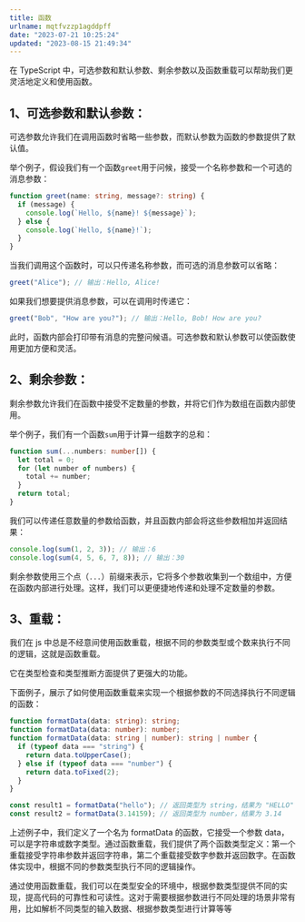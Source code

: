 ```yaml
---
title: 函数
urlname: mqtfvzzp1agddpff
date: "2023-07-21 10:25:24"
updated: "2023-08-15 21:49:34"
---
```


在 TypeScript 中，可选参数和默认参数、剩余参数以及函数重载可以帮助我们更灵活地定义和使用函数。

## 1、可选参数和默认参数：

可选参数允许我们在调用函数时省略一些参数，而默认参数为函数的参数提供了默认值。

举个例子，假设我们有一个函数`greet`用于问候，接受一个名称参数和一个可选的消息参数：

```typescript
function greet(name: string, message?: string) {
  if (message) {
    console.log(`Hello, ${name}! ${message}`);
  } else {
    console.log(`Hello, ${name}!`);
  }
}
```

当我们调用这个函数时，可以只传递名称参数，而可选的消息参数可以省略：

```typescript
greet("Alice"); // 输出：Hello, Alice!
```

如果我们想要提供消息参数，可以在调用时传递它：

```typescript
greet("Bob", "How are you?"); // 输出：Hello, Bob! How are you?
```

此时，函数内部会打印带有消息的完整问候语。可选参数和默认参数可以使函数使用更加方便和灵活。

## 2、剩余参数：

剩余参数允许我们在函数中接受不定数量的参数，并将它们作为数组在函数内部使用。

举个例子，我们有一个函数`sum`用于计算一组数字的总和：

```typescript
function sum(...numbers: number[]) {
  let total = 0;
  for (let number of numbers) {
    total += number;
  }
  return total;
}
```

我们可以传递任意数量的参数给函数，并且函数内部会将这些参数相加并返回结果：

```typescript
console.log(sum(1, 2, 3)); // 输出：6
console.log(sum(4, 5, 6, 7, 8)); // 输出：30
```

剩余参数使用三个点（`...`）前缀来表示，它将多个参数收集到一个数组中，方便在函数内部进行处理。这样，我们可以更便捷地传递和处理不定数量的参数。

## 3、重载：

我们在 js 中总是不经意间使用函数重载，根据不同的参数类型或个数来执行不同的逻辑，这就是函数重载。

它在类型检查和类型推断方面提供了更强大的功能。

下面例子，展示了如何使用函数重载来实现一个根据参数的不同选择执行不同逻辑的函数：

```typescript
function formatData(data: string): string;
function formatData(data: number): number;
function formatData(data: string | number): string | number {
  if (typeof data === "string") {
    return data.toUpperCase();
  } else if (typeof data === "number") {
    return data.toFixed(2);
  }
}

const result1 = formatData("hello"); // 返回类型为 string，结果为 "HELLO"
const result2 = formatData(3.14159); // 返回类型为 number，结果为 3.14
```

上述例子中，我们定义了一个名为 formatData 的函数，它接受一个参数 data，可以是字符串或数字类型。通过函数重载，我们提供了两个函数类型定义：第一个重载接受字符串参数并返回字符串，第二个重载接受数字参数并返回数字。在函数体实现中，根据不同的参数类型执行不同的逻辑操作。

通过使用函数重载，我们可以在类型安全的环境中，根据参数类型提供不同的实现，提高代码的可靠性和可读性。这对于需要根据参数进行不同处理的场景非常有用，比如解析不同类型的输入数据、根据参数类型进行计算等等
